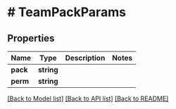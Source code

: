 # # TeamPackParams

## Properties

Name | Type | Description | Notes
------------ | ------------- | ------------- | -------------
**pack** | **string** |  |
**perm** | **string** |  |

[[Back to Model list]](../../README.md#models) [[Back to API list]](../../README.md#endpoints) [[Back to README]](../../README.md)
